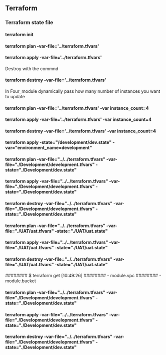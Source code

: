 ## Terraform

### Terraform state file

####  terraform init

#### terraform plan -var-file='../terraform.tfvars' 
####  terraform apply -var-file='../terraform.tfvars' 

Destroy with the commnd

####  terraform destroy -var-file='../terraform.tfvars'

In Four_module dynamically pass how many number of instances you want to update

#### terraform plan -var-file='../terraform.tfvars' -var instance_count=4

#### terraform apply -var-file='../terraform.tfvars' -var instance_count=4

#### terraform destroy -var-file='../terraform.tfvars' -var instance_count=4


#### terraform apply -state="/development/dev.state" -var="environment_name=development"


#### terraform plan -var-file="../../terraform.tfvars" -var-file="./Development/development.tfvars" -state="./Development/dev.state"

#### terraform apply -var-file="../../terraform.tfvars" -var-file="./Development/development.tfvars" -state="./Development/dev.state"

#### terraform destroy -var-file="../../terraform.tfvars" -var-file="./Development/development.tfvars" -state="./Development/dev.state"


#### terraform plan -var-file="../../terraform.tfvars" -var-file="./UAT/uat.tfvars" -state="./UAT/uat.state"

#### terraform apply -var-file="../../terraform.tfvars" -var-file="./UAT/uat.tfvars" -state="./UAT/uat.state"

#### terraform destroy -var-file="../../terraform.tfvars" -var-file="./UAT/uat.tfvars" -state="./UAT/uat.state"



######## $ terraform get                                                                                                                                                                                                                                                                                   [10:49:26]
######## - module.vpc
######## - module.bucket



#### terraform plan -var-file="../../terraform.tfvars" -var-file="./Development/development.tfvars" -state="./Development/dev.state"

#### terraform apply -var-file="../../terraform.tfvars" -var-file="./Development/development.tfvars" -state="./Development/dev.state"

#### terraform destroy -var-file="../../terraform.tfvars" -var-file="./Development/development.tfvars" -state="./Development/dev.state"
